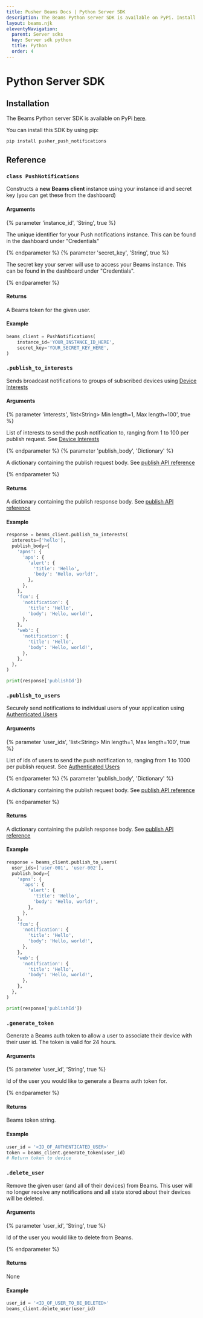 ```yaml
---
title: Pusher Beams Docs | Python Server SDK
description: The Beams Python server SDK is available on PyPi. Install the SDK to start sending push notifications to your Python app users.
layout: beams.njk
eleventyNavigation:
  parent: Server sdks
  key: Server sdk python
  title: Python
  order: 4
---
```


# Python Server SDK

## Installation

The Beams Python server SDK is available on PyPi [here](https://pypi.python.org/pypi/pusher_push_notifications/).

You can install this SDK by using pip:

```bash
pip install pusher_push_notifications
```

## Reference

### `class PushNotifications`

Constructs a **new Beams client** instance using your instance id and secret key (you can get these from the dashboard)

#### Arguments

{% parameter 'instance_id', 'String', true %}

The unique identifier for your Push notifications instance. This can be found in the dashboard under "Credentials"

{% endparameter %}
{% parameter 'secret_key', 'String', true %}

The secret key your server will use to access your Beams instance. This can be found in the dashboard under "Credentials".

{% endparameter %}

#### Returns

A Beams token for the given user.

#### Example

```py
beams_client = PushNotifications(
    instance_id='YOUR_INSTANCE_ID_HERE',
    secret_key='YOUR_SECRET_KEY_HERE',
)
```

### `.publish_to_interests`

Sends broadcast notifications to groups of subscribed devices using [Device Interests](/docs/beams/concepts/device-interests)

#### Arguments

{% parameter 'interests', 'list&lt;String&gt; Min length=1, Max length=100', true %}

List of interests to send the push notification to, ranging from 1 to 100 per publish request. See [Device Interests](/docs/beams/concepts/device-interests)

{% endparameter %}
{% parameter 'publish_body', 'Dictionary' %}

A dictionary containing the publish request body. See [publish API reference](/docs/beams/reference/publish-api#request-body)

{% endparameter %}

#### Returns

A dictionary containing the publish response body. See [publish API reference](/docs/beams/reference/publish-api#success-response-body)

#### Example

```py
response = beams_client.publish_to_interests(
  interests=['hello'],
  publish_body={
    'apns': {
      'aps': {
        'alert': {
          'title': 'Hello',
          'body': 'Hello, world!',
        },
      },
    },
    'fcm': {
      'notification': {
        'title': 'Hello',
        'body': 'Hello, world!',
      },
    },
    'web': {
      'notification': {
        'title': 'Hello',
        'body': 'Hello, world!',
      },
    },
  },
)

print(response['publishId'])
```

### `.publish_to_users`

Securely send notifications to individual users of your application using [Authenticated Users](/docs/beams/concepts/authenticated-users)

#### Arguments

{% parameter 'user_ids', 'list&lt;String&gt; Min length=1, Max length=100', true %}

List of ids of users to send the push notification to, ranging from 1 to 1000 per publish request. See [Authenticated Users](/docs/beams/concepts/authenticated-users)

{% endparameter %}
{% parameter 'publish_body', 'Dictionary' %}

A dictionary containing the publish request body. See [publish API reference](/docs/beams/reference/publish-api#request-body)

{% endparameter %}

#### Returns

A dictionary containing the publish response body. See [publish API reference](/docs/beams/reference/publish-api#success-response-body)

#### Example

```py
response = beams_client.publish_to_users(
  user_ids=['user-001', 'user-002'],
  publish_body={
    'apns': {
      'aps': {
        'alert': {
          'title': 'Hello',
          'body': 'Hello, world!',
        },
      },
    },
    'fcm': {
      'notification': {
        'title': 'Hello',
        'body': 'Hello, world!',
      },
    },
    'web': {
      'notification': {
        'title': 'Hello',
        'body': 'Hello, world!',
      },
    },
  },
)

print(response['publishId'])
```

### `.generate_token`

Generate a Beams auth token to allow a user to associate their device with their user id. The token is valid for 24 hours.

#### Arguments

{% parameter 'user_id', 'String', true %}

Id of the user you would like to generate a Beams auth token for.

{% endparameter %}

#### Returns

Beams token string.

#### Example

```py
user_id = '<ID_OF_AUTHENTICATED_USER>'
token = beams_client.generate_token(user_id)
# Return token to device
```

### `.delete_user`

Remove the given user (and all of their devices) from Beams. This user will no longer receive any notifications and all state stored about their devices will be deleted.

#### Arguments

{% parameter 'user_id', 'String', true %}

Id of the user you would like to delete from Beams.

{% endparameter %}

#### Returns

None

#### Example

```py
user_id = '<ID_OF_USER_TO_BE_DELETED>'
beams_client.delete_user(user_id)
```

